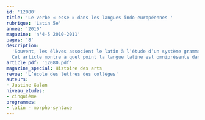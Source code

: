 ```yaml
---
id: '12080'
title: 'Le verbe « esse » dans les langues indo-européennes '
rubrique: 'Latin 5e'
annee: '2010'
magazine: 'n°4-5 2010-2011'
pages: '8'
description: 
  'Souvent, les élèves associent le latin à l’étude d’un système grammatical complexe et à la découverte d’une civilisation antique, le réduisant ainsi au statut de langue morte dont l’apprentissage est superflu, si des liens ne sont pas régulièrement établis avec les langues européennes actuelles. Ceux-ci leur révèlent alors le caractère fondateur et vivant du latin et le rendent directement utile à la compréhension et à l’assimilation des langues vivantes enseignées au collège.
  Cet article montre à quel point la langue latine est omniprésente dans la morphologie et la syntaxe des langues européennes grâce à une étude de la morphologie du présent de l’indicatif du verbe « esse ».'
article_pdf: '12080.pdf'
magazine_special: Histoire des arts
revue: 'L’école des lettres des collèges'
auteurs:
- Justine Galan
niveau_etudes:
- cinquième
programmes:
- latin - morpho-syntaxe
---
```

